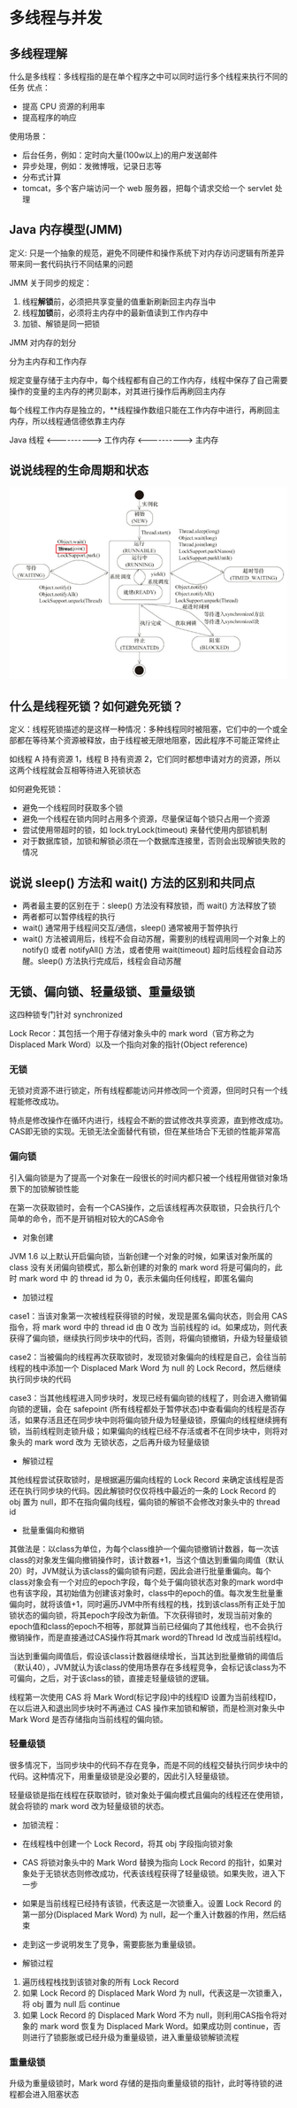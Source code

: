 # 多线程与并发

## 多线程理解

什么是多线程：多线程指的是在单个程序之中可以同时运行多个线程来执行不同的任务
优点：

- 提高 CPU 资源的利用率
- 提高程序的响应

使用场景：

- 后台任务，例如：定时向大量(100w以上)的用户发送邮件
- 异步处理，例如：发微博哦，记录日志等
- 分布式计算
- tomcat，多个客户端访问一个 web 服务器，把每个请求交给一个 servlet 处理

## Java 内存模型(JMM)

定义: 只是一个抽象的规范，避免不同硬件和操作系统下对内存访问逻辑有所差异带来同一套代码执行不同结果的问题

JMM 关于同步的规定：

1. 线程**解锁**前，必须把共享变量的值重新刷新回主内存当中
2. 线程**加锁**前，必须将主内存中的最新值读到工作内存中
3. 加锁、解锁是同一把锁

JMM 对内存的划分

分为主内存和工作内存

规定变量存储于主内存中，每个线程都有自己的工作内存，线程中保存了自己需要操作的变量的主内存的拷贝副本，对其进行操作后再刷回主内存

每个线程工作内存是独立的，**线程操作数组只能在工作内存中进行，再刷回主内存，所以线程通信德依靠主内存

Java 线程 <----------> 工作内存 <----------> 主内存

## 说说线程的生命周期和状态

![图 1](../.image/203d6d92c9de5b38ab9cbc9b858b9c010f762214604144aea1999c7c23ee8326.png)  

## 什么是线程死锁？如何避免死锁？

定义：线程死锁描述的是这样一种情况：多种线程同时被阻塞，它们中的一个或全部都在等待某个资源被释放，由于线程被无限地阻塞，因此程序不可能正常终止

如线程 A 持有资源 1，线程 B 持有资源 2，它们同时都想申请对方的资源，所以这两个线程就会互相等待进入死锁状态

如何避免死锁：

- 避免一个线程同时获取多个锁
- 避免一个线程在锁内同时占用多个资源，尽量保证每个锁只占用一个资源
- 尝试使用带超时的锁，如 lock.tryLock(timeout) 来替代使用内部锁机制
- 对于数据库锁，加锁和解锁必须在一个数据库连接里，否则会出现解锁失败的情况

## 说说 sleep() 方法和 wait() 方法的区别和共同点

- 两者最主要的区别在于：sleep() 方法没有释放锁，而 wait() 方法释放了锁
- 两者都可以暂停线程的执行
- wait() 通常用于线程间交互/通信，sleep() 通常被用于暂停执行
- wait() 方法被调用后，线程不会自动苏醒，需要别的线程调用同一个对象上的 notify() 或者 notifyAll() 方法，或者使用 wait(timeout) 超时后线程会自动苏醒。sleep() 方法执行完成后，线程会自动苏醒

## 无锁、偏向锁、轻量级锁、重量级锁

这四种锁专门针对 synchronized

Lock Recor：其包括一个用于存储对象头中的 mark word（官方称之为Displaced Mark Word）以及一个指向对象的指针(Object reference)

### 无锁

 无锁对资源不进行锁定，所有线程都能访问并修改同一个资源，但同时只有一个线程能修改成功。

 特点是修改操作在循环内进行，线程会不断的尝试修改共享资源，直到修改成功。CAS即无锁的实现。无锁无法全面替代有锁，但在某些场合下无锁的性能非常高

### 偏向锁

引入偏向锁是为了提高一个对象在一段很长的时间内都只被一个线程用做锁对象场景下的加锁解锁性能

在第一次获取锁时，会有一个CAS操作，之后该线程再次获取锁，只会执行几个简单的命令，而不是开销相对较大的CAS命令

- 对象创建

JVM 1.6 以上默认开启偏向锁，当新创建一个对象的时候，如果该对象所属的 class 没有关闭偏向锁模式，那么新创建的对象的 mark word 将是可偏向的，此时 mark word 中
的 thread id 为 0，表示未偏向任何线程，即匿名偏向

- 加锁过程

case1：当该对象第一次被线程获得锁的时候，发现是匿名偏向状态，则会用 CAS 指令，将 mark word 中的 thread id 由 0 改为 当前线程的 id。如果成功，则代表获得了偏向锁，继续执行同步块中的代码，否则，将偏向锁撤销，升级为轻量级锁

case2：当被偏向的线程再次获取锁时，发现锁对象偏向的线程是自己，会往当前线程的栈中添加一个 Displaced Mark Word 为 null 的 Lock Record，然后继续执行同步块的代码

case3：当其他线程进入同步块时，发现已经有偏向锁的线程了，则会进入撤销偏向锁的逻辑，会在 safepoint (所有线程都处于暂停状态)中查看偏向的线程是否存活，如果存活且还在同步块中则将偏向锁升级为轻量级锁，原偏向的线程继续拥有锁，当前线程则走锁升级；如果偏向的线程已经不存活或者不在同步块中，则将对象头的 mark word 改为 无锁状态，之后再升级为轻量级锁

- 解锁过程

其他线程尝试获取锁时，是根据遍历偏向线程的 Lock Record 来确定该线程是否还在执行同步块的代码。因此解锁时仅仅将栈中最近的一条的 Lock Record 的 obj 置为 null，即不在指向偏向线程，偏向锁的解锁不会修改对象头中的 thread id

- 批量重偏向和撤销

其做法是：以class为单位，为每个class维护一个偏向锁撤销计数器，每一次该class的对象发生偏向撤销操作时，该计数器+1，当这个值达到重偏向阈值（默认20）时，JVM就认为该class的偏向锁有问题，因此会进行批量重偏向。每个class对象会有一个对应的epoch字段，每个处于偏向锁状态对象的mark word中也有该字段，其初始值为创建该对象时，class中的epoch的值。每次发生批量重偏向时，就将该值+1，同时遍历JVM中所有线程的栈，找到该class所有正处于加锁状态的偏向锁，将其epoch字段改为新值。下次获得锁时，发现当前对象的epoch值和class的epoch不相等，那就算当前已经偏向了其他线程，也不会执行撤销操作，而是直接通过CAS操作将其mark word的Thread Id 改成当前线程Id。

当达到重偏向阈值后，假设该class计数器继续增长，当其达到批量撤销的阈值后（默认40），JVM就认为该class的使用场景存在多线程竞争，会标记该class为不可偏向，之后，对于该class的锁，直接走轻量级锁的逻辑。

线程第一次使用 CAS 将 Mark Word(标记字段)中的线程ID 设置为当前线程ID，在以后进入和退出同步块时不再通过 CAS 操作来加锁和解锁，而是检测对象头中 Mark Word 是否存储指向当前线程的偏向锁。

### 轻量级锁

很多情况下，当同步块中的代码不存在竞争，而是不同的线程交替执行同步块中的代码。这种情况下，用重量级锁是没必要的，因此引入轻量级锁。

轻量级锁是指在线程在获取锁时，锁对象处于偏向模式且偏向的线程还在使用锁，就会将锁的 mark word 改为轻量级锁的状态。

- 加锁流程：

- 在线程栈中创建一个 Lock Record，将其 obj 字段指向锁对象
- CAS 将锁对象头中的 Mark Word 替换为指向 Lock Record 的指针，如果对象处于无锁状态则修改成功，代表该线程获得了轻量级锁。如果失败，进入下一步
- 如果是当前线程已经持有该锁，代表这是一次锁重入。设置 Lock Record 的第一部分(Displaced Mark Word) 为 null，起一个重入计数器的作用，然后结束
- 走到这一步说明发生了竞争，需要膨胀为重量级锁。

- 解锁过程

1. 遍历线程栈找到该锁对象的所有 Lock Record
2. 如果 Lock Record 的 Displaced Mark Word 为 null，代表这是一次锁重入，将 obj 置为 null 后 continue
3. 如果 Lock Record 的 Displaced Mark Word 不为 null，则利用CAS指令将对象的 mark word 恢复为 Displaced Mark Word。如果成功则 continue，否则进行了锁膨胀或已经升级为重量级锁，进入重量级锁解锁流程

### 重量级锁

升级为重量级锁时，Mark word 存储的是指向重量级锁的指针，此时等待锁的进程都会进入阻塞状态
